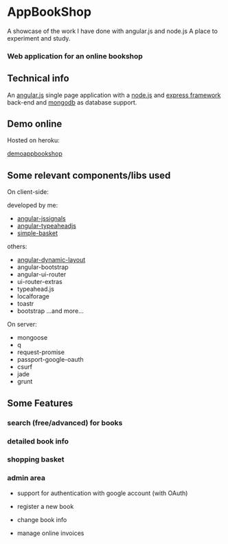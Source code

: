 # AppBookShop

A showcase of the work I have done with angular.js and node.js
A place to experiment and study.

### Web application for an online bookshop

## Technical info

An [angular.js](https://angularjs.org/) single page application with a [node.js](https://nodejs.org) and [express framework](http://expressjs.com/) back-end and [mongodb](https://www.mongodb.org/) as database support.

## Demo online

Hosted on heroku:

[demoappbookshop](https://demoappbookshop.herokuapp.com/)

## Some relevant components/libs used

On client-side:

developed by me:

* [angular-jssignals](https://github.com/borntorun/angular-jssignals)
* [angular-typeaheadjs](https://github.com/borntorun/angular-typeaheadjs)
* [simple-basket](https://github.com/borntorun/simple-basket)

others: 

* [angular-dynamic-layout](https://github.com/tristanguigue/angular-dynamic-layout)
* angular-bootstrap
* angular-ui-router
* ui-router-extras
* typeahead.js
* localforage
* toastr
* bootstrap
...and more...


On server:

* mongoose
* q
* request-promise
* passport-google-oauth
* csurf
* jade
* grunt

## Some Features

### search (free/advanced) for books

### detailed book info

### shopping basket

### admin area

* support for authentication with google account (with OAuth)

* register a new book

* change book info

* manage online invoices



